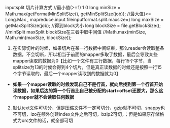 
inputsplit 切片计算方式
	//最小值(>=1)					1						0
	long minSize = Math.max(getFormatMinSplitSize(), getMinSplitSize(job));
	//最大值(<= Long.Max , mapreduce.input.fileinputformat.split.maxsize=)
	long maxSize = getMaxSplitSize(job);
	//得到block大小
	long blockSize = file.getBlockSize();
	//minSplit maxSplit blockSize在三者中取中间值
	//Math.max(minSize, Math.min(maxSize, blockSize));
1. 在实际切片的时候，如果切片在某一行数据中间结束，那么reader会读取整条数据，不会切断，所以相当于前面的mapper多取了数据，最后会导致某些mapper读取的数据为0【比如一个文件有三行数据，每行15个字节，当splitsize为13的时候会得到4个切片，但是真正读数据的时候还是按照一行15个字节读取的，最后一个mapper读取到的数据就为0】
- **如果一个mapper读取的时候发现自己不是行首，就向后找到第一个行首开始读数据，如果后边的第一个行首比自己被分配的start+offset还要大，那么这个mapper就不会读取任何数据**
2. 默认text文件可切分，但是压缩文件不一定可切分，gzip就不可切，snappy也不可切，lzo在额外创建index文件之后可切，bzip2可切，；但是如果原存储格式为orc文件的话，就全部可切
